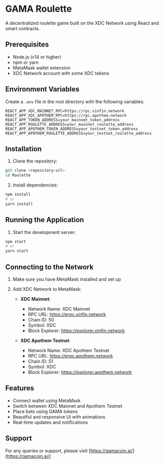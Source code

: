 # GAMA Roulette

A decentralized roulette game built on the XDC Network using React and smart contracts.

## Prerequisites

- Node.js (v14 or higher)
- npm or yarn
- MetaMask wallet extension
- XDC Network account with some XDC tokens

## Environment Variables

Create a `.env` file in the root directory with the following variables:

```env
REACT_APP_XDC_MAINNET_RPC=https://rpc.xinfin.network
REACT_APP_XDC_APOTHEM_RPC=https://rpc.apothem.network
REACT_APP_TOKEN_ADDRESS=your_mainnet_token_address
REACT_APP_ROULETTE_ADDRESS=your_mainnet_roulette_address
REACT_APP_APOTHEM_TOKEN_ADDRESS=your_testnet_token_address
REACT_APP_APOTHEM_ROULETTE_ADDRESS=your_testnet_roulette_address
```

## Installation

1. Clone the repository:

```bash
git clone <repository-url>
cd Roulette
```

2. Install dependencies:

```bash
npm install
# or
yarn install
```

## Running the Application

1. Start the development server:

```bash
npm start
# or
yarn start
```

## Connecting to the Network

1. Make sure you have MetaMask installed and set up
2. Add XDC Network to MetaMask:

   - **XDC Mainnet**:

     - Network Name: XDC Mainnet
     - RPC URL: https://erpc.xinfin.network
     - Chain ID: 50
     - Symbol: XDC
     - Block Explorer: https://explorer.xinfin.network

   - **XDC Apothem Testnet**:
     - Network Name: XDC Apothem Testnet
     - RPC URL: https://erpc.apothem.network
     - Chain ID: 51
     - Symbol: XDC
     - Block Explorer: https://explorer.apothem.network

## Features

- Connect wallet using MetaMask
- Switch between XDC Mainnet and Apothem Testnet
- Place bets using GAMA tokens
- Beautiful and responsive UI with animations
- Real-time updates and notifications

## Support

For any queries or support, please visit [https://gamacoin.ai/](https://gamacoin.ai/)
